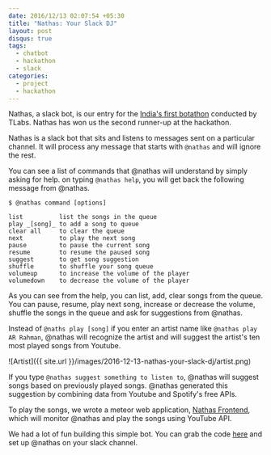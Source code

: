 ```yaml
---
date: 2016/12/13 02:07:54 +05:30
title: "Nathas: Your Slack DJ"
layout: post
disqus: true
tags:
  - chatbot
  - hackathon
  - slack
categories:
  - project
  - hackathon
---
```


Nathas, a slack bot, is our entry for the [India's first botathon](http://tlabs.in/event/indias-first-botathon/) conducted by TLabs. Nathas has won us the second runner-up at the hackathon.

Nathas is a slack bot that sits and listens to messages sent on a particular channel. It will process any message that starts with `@nathas` and will ignore the rest.

You can see a list of commands that @nathas will understand by simply asking for help. on typing `@nathas help`, you will get back the following message from @nathas.

```
$ @nathas command [options]

list          list the songs in the queue
play _[song]_ to add a song to queue
clear all     to clear the queue
next          to play the next song
pause         to pause the current song
resume        to resume the paused song
suggest       to get song suggestion
shuffle       to shuffle your song queue
volumeup      to increase the volume of the player
volumedown    to decrease the volume of the player
```

As you can see from the help, you can list, add, clear songs from the queue. You can pause, resume, play next song, increase or decrease the volume, shuffle the songs in the queue and ask for suggestions from @nathas.

Instead of `@naths play [song]` if you enter an artist name like `@nathas play AR Rahman`, @nathas will recognize the artist and will suggest the artist's ten most played songs from Youtube.

![Artist]({{ site.url }}/images/2016-12-13-nathas-your-slack-dj/artist.png)

If you type `@nathas suggest something to listen to`, @nathas will suggest songs based on previously played songs. @nathas generated this suggestion by combining data from Youtube and Spotify's free APIs.

To play the songs, we wrote a meteor web application, [Nathas Frontend](https://github.com/TeamSven/nathas-frontend), which will monitor @nathas and play the songs using YouTube API.

We had a lot of fun building this simple bot. You can grab the code [here](https://github.com/TeamSven/nathas) and set up @nathas on your slack channel.
